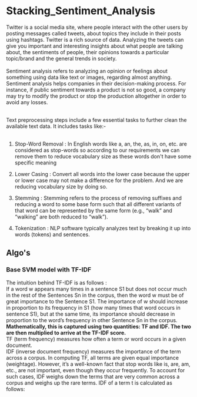 # Stacking_Sentiment_Analysis <br>
Twitter is a social media site, where people interact with the other users by posting messages called tweets, about topics they include in their posts using hashtags. Twitter is a rich source of data. Analyzing the tweets can give you important and interesting insights about what people are talking about, the sentiments of people, their opinions towards a particular topic/brand and the general trends in society. <br> <br>
Sentiment analysis refers to analyzing an opinion or feelings about something using data like text or images, regarding almost anything. Sentiment analysis helps companies in their decision-making process. For instance, if public sentiment towards a product is not so good, a company may try to modify the product or stop the production altogether in order to avoid any losses.<br> <br>

Text preprocessing steps include a few essential tasks to further clean the available text data. It includes tasks like:-
<br> <br>
1. Stop-Word Removal : In English words like a, an, the, as, in, on, etc. are considered as stop-words so according to our requirements we can remove them to reduce vocabulary size as these words don't have some specific meaning<br>

2. Lower Casing : Convert all words into the lower case because the upper or lower case may not make a difference for the problem. And we are reducing vocabulary size by doing so. <br>

3. Stemming : Stemming refers to the process of removing suffixes and reducing a word to some base form such that all different variants of that word can be represented by the same form (e.g., “walk” and “walking” are both reduced to “walk”). <br>

4. Tokenization : NLP software typically analyzes text by breaking it up into words (tokens) and sentences. <br>
## Algo's
### Base SVM model with TF-IDF
The intuition behind TF-IDF is as follows : <br>
If a word w appears many times in a sentence S1 but does not occur much in the rest of the Sentences Sn in the corpus, then the word w must be of great importance to the Sentence S1. The importance of w should increase in proportion to its frequency in S1 (how many times that word occurs in sentence S1), but at the same time, its importance should decrease in proportion to the word’s frequency in other Sentence Sn in the corpus. <br>
 **Mathematically, this is captured using two quantities: TF and IDF. The two are then multiplied to arrive at the TF-IDF score.** <br>
TF (term frequency) measures how often a term or word occurs in a given document.  <br>
IDF (inverse document frequency) measures the importance of the term across a corpus. In computing TF, all terms are given equal importance (weightage). However, it’s a well-known fact that stop words like is, are, am, etc., are not important, even though they occur frequently. To account for such cases, IDF weighs down the terms that are very common across a corpus and weighs up the rare terms. IDF of a term t is calculated as follows: <br>
